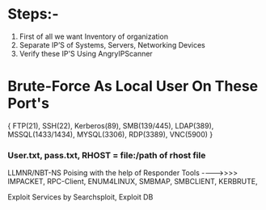 # Steps:-
1.	First of all we want Inventory of organization 
2.	Separate IP’S of Systems, Servers, Networking Devices   
3.	Verify these IP'S Using AngryIPScanner
	
#   Brute-Force As Local User On These Port's 
{ FTP(21), SSH(22), Kerberos(89), SMB(139/445), LDAP(389), MSSQL(1433/1434), MYSQL(3306), RDP(3389), VNC(5900) }
<h3> User.txt, pass.txt, RHOST = file:/path of rhost file </h3>

LLMNR/NBT-NS Poising with the help of Responder 
Tools ---->>>> IMPACKET, RPC-Client, ENUM4LINUX, SMBMAP, SMBCLIENT, KERBRUTE,  

Exploit Services by Searchsploit, Exploit DB
